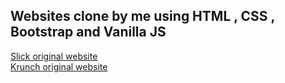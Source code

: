 ## Websites clone by me using HTML , CSS , Bootstrap and Vanilla JS 
[Slick original website](https://slick-template.webflow.io/)  
[Krunch original website](http://krunch.webflow.io/)
